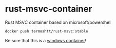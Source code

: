 # rust-msvc-container

Rust MSVC container based on microsoft/powershell

```bash
docker push termoshtt/rust-msvc:stable
```

Be sure that this is a [windows container]!

[windows container]: https://docs.microsoft.com/en-us/virtualization/windowscontainers/quick-start/quick-start-windows-10